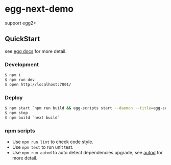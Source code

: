 # egg-next-demo

support egg2+



## QuickStart

<!-- add docs here for user -->

see [egg docs][egg] for more detail.

### Development

```bash
$ npm i
$ npm run dev
$ open http://localhost:7001/
```

### Deploy

```bash
$ npm start `npm run build && egg-scripts start --daemon --title=egg-server-my-demo-egg`
$ npm stop
$ npm build `next build`
```

### npm scripts

- Use `npm run lint` to check code style.
- Use `npm test` to run unit test.
- Use `npm run autod` to auto detect dependencies upgrade, see [autod](https://www.npmjs.com/package/autod) for more detail.


[egg]: https://eggjs.org

[PS]: https://github.com/tokenfoundry/koa-react-ssr-example